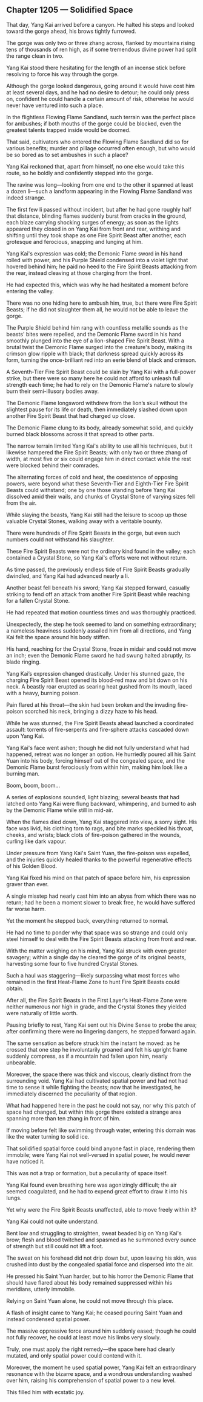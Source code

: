 ## Chapter 1205 — Solidified Space

That day, Yang Kai arrived before a canyon. He halted his steps and looked toward the gorge ahead, his brows tightly furrowed.

The gorge was only two or three zhang across, flanked by mountains rising tens of thousands of ren high, as if some tremendous divine power had split the range clean in two.

Yang Kai stood there hesitating for the length of an incense stick before resolving to force his way through the gorge.

Although the gorge looked dangerous, going around it would have cost him at least several days, and he had no desire to detour; he could only press on, confident he could handle a certain amount of risk, otherwise he would never have ventured into such a place.

In the flightless Flowing Flame Sandland, such terrain was the perfect place for ambushes; if both mouths of the gorge could be blocked, even the greatest talents trapped inside would be doomed.

That said, cultivators who entered the Flowing Flame Sandland did so for various benefits; murder and pillage occurred often enough, but who would be so bored as to set ambushes in such a place?

Yang Kai reckoned that, apart from himself, no one else would take this route, so he boldly and confidently stepped into the gorge.

The ravine was long—looking from one end to the other it spanned at least a dozen li—such a landform appearing in the Flowing Flame Sandland was indeed strange.

The first few li passed without incident, but after he had gone roughly half that distance, blinding flames suddenly burst from cracks in the ground, each blaze carrying shocking surges of energy; as soon as the lights appeared they closed in on Yang Kai from front and rear, writhing and shifting until they took shape as one Fire Spirit Beast after another, each grotesque and ferocious, snapping and lunging at him.

Yang Kai's expression was cold; the Demonic Flame sword in his hand rolled with power, and his Purple Shield condensed into a violet light that hovered behind him; he paid no heed to the Fire Spirit Beasts attacking from the rear, instead cleaving at those charging from the front.

He had expected this, which was why he had hesitated a moment before entering the valley.

There was no one hiding here to ambush him, true, but there were Fire Spirit Beasts; if he did not slaughter them all, he would not be able to leave the gorge.

The Purple Shield behind him rang with countless metallic sounds as the beasts' bites were repelled, and the Demonic Flame sword in his hand smoothly plunged into the eye of a lion-shaped Fire Spirit Beast. With a brutal twist the Demonic Flame surged into the creature's body, making its crimson glow ripple with black; that darkness spread quickly across its form, turning the once-brilliant red into an eerie blend of black and crimson.

A Seventh-Tier Fire Spirit Beast could be slain by Yang Kai with a full-power strike, but there were so many here he could not afford to unleash full strength each time; he had to rely on the Demonic Flame's nature to slowly burn their semi-illusory bodies away.

The Demonic Flame longsword withdrew from the lion’s skull without the slightest pause for its life or death, then immediately slashed down upon another Fire Spirit Beast that had charged up close.

The Demonic Flame clung to its body, already somewhat solid, and quickly burned black blossoms across it that spread to other parts.

The narrow terrain limited Yang Kai's ability to use all his techniques, but it likewise hampered the Fire Spirit Beasts; with only two or three zhang of width, at most five or six could engage him in direct contact while the rest were blocked behind their comrades.

The alternating forces of cold and heat, the coexistence of opposing powers, were beyond what these Seventh-Tier and Eighth-Tier Fire Spirit Beasts could withstand; one by one those standing before Yang Kai dissolved amid their wails, and chunks of Crystal Stone of varying sizes fell from the air.

While slaying the beasts, Yang Kai still had the leisure to scoop up those valuable Crystal Stones, walking away with a veritable bounty.

There were hundreds of Fire Spirit Beasts in the gorge, but even such numbers could not withstand his slaughter.

These Fire Spirit Beasts were not the ordinary kind found in the valley; each contained a Crystal Stone, so Yang Kai's efforts were not without return.

As time passed, the previously endless tide of Fire Spirit Beasts gradually dwindled, and Yang Kai had advanced nearly a li.

Another beast fell beneath his sword; Yang Kai stepped forward, casually striking to fend off an attack from another Fire Spirit Beast while reaching for a fallen Crystal Stone.

He had repeated that motion countless times and was thoroughly practiced.

Unexpectedly, the step he took seemed to land on something extraordinary; a nameless heaviness suddenly assailed him from all directions, and Yang Kai felt the space around his body stiffen.

His hand, reaching for the Crystal Stone, froze in midair and could not move an inch; even the Demonic Flame sword he had swung halted abruptly, its blade ringing.

Yang Kai’s expression changed drastically. Under his stunned gaze, the charging Fire Spirit Beast opened its blood-red maw and bit down on his neck. A beastly roar erupted as searing heat gushed from its mouth, laced with a heavy, burning poison.

Pain flared at his throat—the skin had been broken and the invading fire-poison scorched his neck, bringing a dizzy haze to his head.

While he was stunned, the Fire Spirit Beasts ahead launched a coordinated assault: torrents of fire-serpents and fire-sphere attacks cascaded down upon Yang Kai.

Yang Kai's face went ashen; though he did not fully understand what had happened, retreat was no longer an option. He hurriedly poured all his Saint Yuan into his body, forcing himself out of the congealed space, and the Demonic Flame burst ferociously from within him, making him look like a burning man.

Boom, boom, boom...

A series of explosions sounded, light blazing; several beasts that had latched onto Yang Kai were flung backward, whimpering, and burned to ash by the Demonic Flame while still in mid-air.

When the flames died down, Yang Kai staggered into view, a sorry sight. His face was livid, his clothing torn to rags, and bite marks speckled his throat, cheeks, and wrists; black clots of fire-poison gathered in the wounds, curling like dark vapour.

Under pressure from Yang Kai's Saint Yuan, the fire-poison was expelled, and the injuries quickly healed thanks to the powerful regenerative effects of his Golden Blood.

Yang Kai fixed his mind on that patch of space before him, his expression graver than ever.

A single misstep had nearly cast him into an abyss from which there was no return; had he been a moment slower to break free, he would have suffered far worse harm.

Yet the moment he stepped back, everything returned to normal.

He had no time to ponder why that space was so strange and could only steel himself to deal with the Fire Spirit Beasts attacking from front and rear.

With the matter weighing on his mind, Yang Kai struck with even greater savagery; within a single day he cleared the gorge of its original beasts, harvesting some four to five hundred Crystal Stones.

Such a haul was staggering—likely surpassing what most forces who remained in the first Heat-Flame Zone to hunt Fire Spirit Beasts could obtain.

After all, the Fire Spirit Beasts in the First Layer's Heat-Flame Zone were neither numerous nor high in grade, and the Crystal Stones they yielded were naturally of little worth.

Pausing briefly to rest, Yang Kai sent out his Divine Sense to probe the area; after confirming there were no lingering dangers, he stepped forward again.

The same sensation as before struck him the instant he moved: as he crossed that one step he involuntarily groaned and felt his upright frame suddenly compress, as if a mountain had fallen upon him, nearly unbearable.

Moreover, the space there was thick and viscous, clearly distinct from the surrounding void. Yang Kai had cultivated spatial power and had not had time to sense it while fighting the beasts; now that he investigated, he immediately discerned the peculiarity of that region.

What had happened here in the past he could not say, nor why this patch of space had changed, but within this gorge there existed a strange area spanning more than ten zhang in front of him.

If moving before felt like swimming through water, entering this domain was like the water turning to solid ice.

That solidified spatial force could bind anyone fast in place, rendering them immobile; were Yang Kai not well-versed in spatial power, he would never have noticed it.

This was not a trap or formation, but a peculiarity of space itself.

Yang Kai found even breathing here was agonizingly difficult; the air seemed coagulated, and he had to expend great effort to draw it into his lungs.

Yet why were the Fire Spirit Beasts unaffected, able to move freely within it?

Yang Kai could not quite understand.

Bent low and struggling to straighten, sweat beaded big on Yang Kai's brow; flesh and blood twitched and spasmed as he summoned every ounce of strength but still could not lift a foot.

The sweat on his forehead did not drip down but, upon leaving his skin, was crushed into dust by the congealed spatial force and dispersed into the air.

He pressed his Saint Yuan harder, but to his horror the Demonic Flame that should have flared about his body remained suppressed within his meridians, utterly immobile.

Relying on Saint Yuan alone, he could not move through this place.

A flash of insight came to Yang Kai; he ceased pouring Saint Yuan and instead condensed spatial power.

The massive oppressive force around him suddenly eased; though he could not fully recover, he could at least move his limbs very slowly.

Truly, one must apply the right remedy—the space here had clearly mutated, and only spatial power could contend with it.

Moreover, the moment he used spatial power, Yang Kai felt an extraordinary resonance with the bizarre space, and a wondrous understanding washed over him, raising his comprehension of spatial power to a new level.

This filled him with ecstatic joy.
